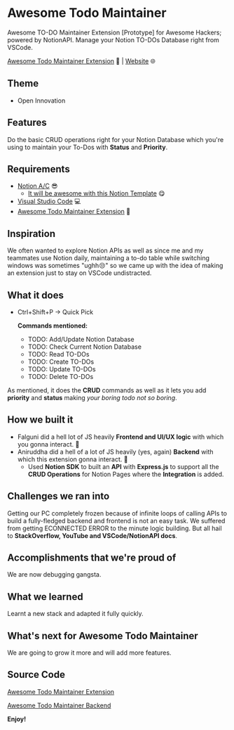 # Awesome Todo Maintainer

Awesome TO-DO Maintainer Extension [Prototype] for Awesome Hackers; powered by NotionAPI. Manage your Notion TO-DOs Database right from VSCode.

[Awesome Todo Maintainer Extension](https://marketplace.visualstudio.com/items?itemName=AwesomeTodoMaintainer.awesome-todo-maintainer) 👀 | [Website](https://awesometodomaintainerfor.study/) 🌐

## Theme

- Open Innovation

## Features

Do the basic CRUD operations right for your Notion Database which you're using to maintain your To-Dos with **Status** and **Priority**.

## Requirements

- [Notion A/C](https://www.notion.so/) 😎
  - [It will be awesome with this Notion Template](https://respected-adapter-2a7.notion.site/e8e86658d17f448f8378574b5678db7c?v=8713cd42c95144769c335866d301d69e) 😋
- [Visual Studio Code](https://code.visualstudio.com/) 💻
- [Awesome Todo Maintainer Extension](https://marketplace.visualstudio.com/items?itemName=AwesomeTodoMaintainer.awesome-todo-maintainer) 🚀

## Inspiration

We often wanted to explore Notion APIs as well as since me and my teammates use Notion daily, maintaining a to-do table while switching windows was sometimes "ughh😒" so we came up with the idea of making an extension just to stay on VSCode undistracted.

## What it does

- Ctrl+Shift+P -> Quick Pick

  **Commands mentioned:**

  - TODO: Add/Update Notion Database
  - TODO: Check Current Notion Database
  - TODO: Read TO-DOs
  - TODO: Create TO-DOs
  - TODO: Update TO-DOs
  - TODO: Delete TO-DOs

As mentioned, it does the **CRUD** commands as well as it lets you add **priority** and **status** making _your boring todo not so boring_.

## How we built it

- Falguni did a hell lot of JS heavily **Frontend and UI/UX logic** with which you gonna interact. 👻
- Aniruddha did a hell of a lot of JS heavily (yes, again) **Backend** with which this extension gonna interact. 🤯
  - Used **Notion SDK** to built an **API** with **Express.js** to support all the **CRUD Operations** for Notion Pages where the **Integration** is added.

## Challenges we ran into

Getting our PC completely frozen because of infinite loops of calling APIs to build a fully-fledged backend and frontend is not an easy task. We suffered from getting ECONNECTED ERROR to the minute logic building. But all hail to **StackOverflow, YouTube and VSCode/NotionAPI docs**.

## Accomplishments that we're proud of

We are now debugging gangsta.

## What we learned

Learnt a new stack and adapted it fully quickly.

## What's next for Awesome Todo Maintainer

We are going to grow it more and will add more features.

## Source Code

[Awesome Todo Maintainer Extension](https://github.com/lostgirljourney/awesome-todo-maintainer-extension)

[Awesome Todo Maintainer Backend](https://github.com/OctoplusNinja/awesome-todo-maintainer-integration)

**Enjoy!**
